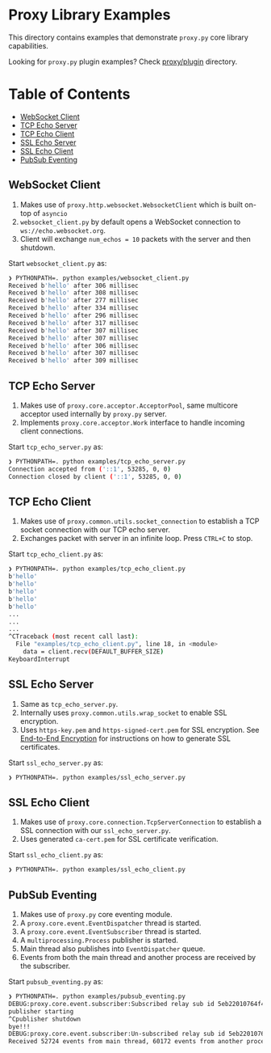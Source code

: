 # Proxy Library Examples

This directory contains examples that demonstrate `proxy.py` core library capabilities.

Looking for `proxy.py` plugin examples?  Check [proxy/plugin](https://github.com/abhinavsingh/proxy.py/tree/develop/proxy/plugin) directory.

Table of Contents
=================
* [WebSocket Client](#websocket-client)
* [TCP Echo Server](#tcp-echo-server)
* [TCP Echo Client](#tcp-echo-client)
* [SSL Echo Server](#ssl-echo-server)
* [SSL Echo Client](#ssl-echo-client)
* [PubSub Eventing](#pubsub-eventing)

## WebSocket Client

1. Makes use of `proxy.http.websocket.WebsocketClient` which is built on-top of `asyncio`
2. `websocket_client.py` by default opens a WebSocket connection to `ws://echo.websocket.org`.
3. Client will exchange `num_echos = 10` packets with the server and then shutdown.

Start `websocket_client.py` as:

```bash
❯ PYTHONPATH=. python examples/websocket_client.py
Received b'hello' after 306 millisec
Received b'hello' after 308 millisec
Received b'hello' after 277 millisec
Received b'hello' after 334 millisec
Received b'hello' after 296 millisec
Received b'hello' after 317 millisec
Received b'hello' after 307 millisec
Received b'hello' after 307 millisec
Received b'hello' after 306 millisec
Received b'hello' after 307 millisec
Received b'hello' after 309 millisec
```

## TCP Echo Server

1. Makes use of `proxy.core.acceptor.AcceptorPool`, same multicore acceptor used internally by `proxy.py` server.
2. Implements `proxy.core.acceptor.Work` interface to handle incoming client connections.

Start `tcp_echo_server.py` as:

```bash
❯ PYTHONPATH=. python examples/tcp_echo_server.py
Connection accepted from ('::1', 53285, 0, 0)
Connection closed by client ('::1', 53285, 0, 0)
```

## TCP Echo Client

1. Makes use of `proxy.common.utils.socket_connection` to establish a TCP socket connection with our TCP echo server.
2. Exchanges packet with server in an infinite loop.  Press `CTRL+C` to stop.

Start `tcp_echo_client.py` as:

```bash
❯ PYTHONPATH=. python examples/tcp_echo_client.py
b'hello'
b'hello'
b'hello'
b'hello'
b'hello'
...
...
...
^CTraceback (most recent call last):
  File "examples/tcp_echo_client.py", line 18, in <module>
    data = client.recv(DEFAULT_BUFFER_SIZE)
KeyboardInterrupt
```

## SSL Echo Server

1. Same as `tcp_echo_server.py`.
2. Internally uses `proxy.common.utils.wrap_socket` to enable SSL encryption.
3. Uses `https-key.pem` and `https-signed-cert.pem` for SSL encryption.  See [End-to-End Encryption](https://github.com/abhinavsingh/proxy.py#end-to-end-encryption) for instructions on how to generate SSL certificates.

Start `ssl_echo_server.py` as:

```bash
❯ PYTHONPATH=. python examples/ssl_echo_server.py
```

## SSL Echo Client

1. Makes use of `proxy.core.connection.TcpServerConnection` to establish a SSL connection with our `ssl_echo_server.py`.
2. Uses generated `ca-cert.pem` for SSL certificate verification.

Start `ssl_echo_client.py` as:

```bash
❯ PYTHONPATH=. python examples/ssl_echo_client.py
```

## PubSub Eventing

1. Makes use of `proxy.py` core eventing module.
2. A `proxy.core.event.EventDispatcher` thread is started.
3. A `proxy.core.event.EventSubscriber` thread is started.
4. A `multiprocessing.Process` publisher is started.
5. Main thread also publishes into `EventDispatcher` queue.
6. Events from both the main thread and another process are received by the subscriber.

Start `pubsub_eventing.py` as:

```bash
❯ PYTHONPATH=. python examples/pubsub_eventing.py
DEBUG:proxy.core.event.subscriber:Subscribed relay sub id 5eb22010764f4d44900f41e2fb408ca6 from core events
publisher starting
^Cpublisher shutdown
bye!!!
DEBUG:proxy.core.event.subscriber:Un-subscribed relay sub id 5eb22010764f4d44900f41e2fb408ca6 from core events
Received 52724 events from main thread, 60172 events from another process, in 21.50117802619934 seconds
```

